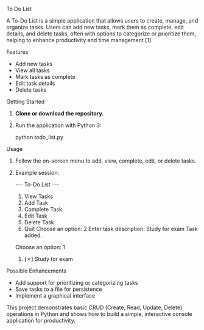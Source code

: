  To Do List

A To-Do List is a simple application that allows users to create, manage, and organize tasks. Users can add new tasks, mark them as complete, edit details, and delete tasks, often with options to categorize or prioritize them, helping to enhance productivity and time management.[1]

Features

- Add new tasks
- View all tasks
- Mark tasks as complete
- Edit task details
- Delete tasks

Getting Started

1. **Clone or download the repository.**
2. Run the application with Python 3:
    
    python todo_list.py
    

Usage

1. Follow the on-screen menu to add, view, complete, edit, or delete tasks.
2. Example session:

    
    --- To-Do List ---
    1. View Tasks
    2. Add Task
    3. Complete Task
    4. Edit Task
    5. Delete Task
    6. Quit
    Choose an option: 2
    Enter task description: Study for exam
    Task added.

    Choose an option: 1
    1. [✗] Study for exam
    

Possible Enhancements

- Add support for prioritizing or categorizing tasks
- Save tasks to a file for persistence
- Implement a graphical interface



This project demonstrates basic CRUD (Create, Read, Update, Delete) operations in Python and shows how to build a simple, interactive console application for productivity.
